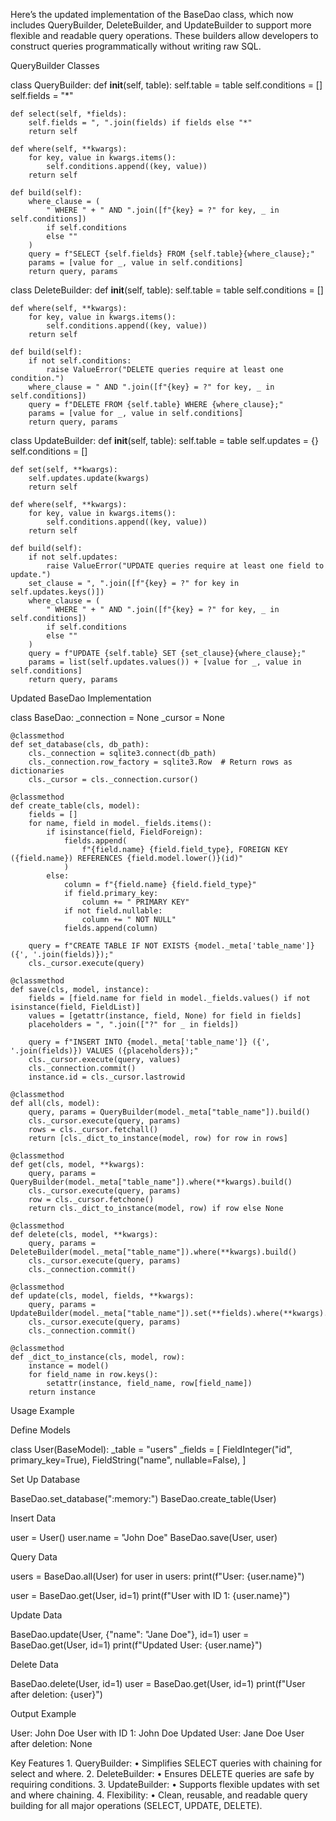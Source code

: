 Here’s the updated implementation of the BaseDao class, which now includes QueryBuilder, DeleteBuilder, and UpdateBuilder to support more flexible and readable query operations. These builders allow developers to construct queries programmatically without writing raw SQL.

QueryBuilder Classes

class QueryBuilder:
    def __init__(self, table):
        self.table = table
        self.conditions = []
        self.fields = "*"

    def select(self, *fields):
        self.fields = ", ".join(fields) if fields else "*"
        return self

    def where(self, **kwargs):
        for key, value in kwargs.items():
            self.conditions.append((key, value))
        return self

    def build(self):
        where_clause = (
            " WHERE " + " AND ".join([f"{key} = ?" for key, _ in self.conditions])
            if self.conditions
            else ""
        )
        query = f"SELECT {self.fields} FROM {self.table}{where_clause};"
        params = [value for _, value in self.conditions]
        return query, params


class DeleteBuilder:
    def __init__(self, table):
        self.table = table
        self.conditions = []

    def where(self, **kwargs):
        for key, value in kwargs.items():
            self.conditions.append((key, value))
        return self

    def build(self):
        if not self.conditions:
            raise ValueError("DELETE queries require at least one condition.")
        where_clause = " AND ".join([f"{key} = ?" for key, _ in self.conditions])
        query = f"DELETE FROM {self.table} WHERE {where_clause};"
        params = [value for _, value in self.conditions]
        return query, params


class UpdateBuilder:
    def __init__(self, table):
        self.table = table
        self.updates = {}
        self.conditions = []

    def set(self, **kwargs):
        self.updates.update(kwargs)
        return self

    def where(self, **kwargs):
        for key, value in kwargs.items():
            self.conditions.append((key, value))
        return self

    def build(self):
        if not self.updates:
            raise ValueError("UPDATE queries require at least one field to update.")
        set_clause = ", ".join([f"{key} = ?" for key in self.updates.keys()])
        where_clause = (
            " WHERE " + " AND ".join([f"{key} = ?" for key, _ in self.conditions])
            if self.conditions
            else ""
        )
        query = f"UPDATE {self.table} SET {set_clause}{where_clause};"
        params = list(self.updates.values()) + [value for _, value in self.conditions]
        return query, params

Updated BaseDao Implementation

class BaseDao:
    _connection = None
    _cursor = None

    @classmethod
    def set_database(cls, db_path):
        cls._connection = sqlite3.connect(db_path)
        cls._connection.row_factory = sqlite3.Row  # Return rows as dictionaries
        cls._cursor = cls._connection.cursor()

    @classmethod
    def create_table(cls, model):
        fields = []
        for name, field in model._fields.items():
            if isinstance(field, FieldForeign):
                fields.append(
                    f"{field.name} {field.field_type}, FOREIGN KEY ({field.name}) REFERENCES {field.model.lower()}(id)"
                )
            else:
                column = f"{field.name} {field.field_type}"
                if field.primary_key:
                    column += " PRIMARY KEY"
                if not field.nullable:
                    column += " NOT NULL"
                fields.append(column)

        query = f"CREATE TABLE IF NOT EXISTS {model._meta['table_name']} ({', '.join(fields)});"
        cls._cursor.execute(query)

    @classmethod
    def save(cls, model, instance):
        fields = [field.name for field in model._fields.values() if not isinstance(field, FieldList)]
        values = [getattr(instance, field, None) for field in fields]
        placeholders = ", ".join(["?" for _ in fields])

        query = f"INSERT INTO {model._meta['table_name']} ({', '.join(fields)}) VALUES ({placeholders});"
        cls._cursor.execute(query, values)
        cls._connection.commit()
        instance.id = cls._cursor.lastrowid

    @classmethod
    def all(cls, model):
        query, params = QueryBuilder(model._meta["table_name"]).build()
        cls._cursor.execute(query, params)
        rows = cls._cursor.fetchall()
        return [cls._dict_to_instance(model, row) for row in rows]

    @classmethod
    def get(cls, model, **kwargs):
        query, params = QueryBuilder(model._meta["table_name"]).where(**kwargs).build()
        cls._cursor.execute(query, params)
        row = cls._cursor.fetchone()
        return cls._dict_to_instance(model, row) if row else None

    @classmethod
    def delete(cls, model, **kwargs):
        query, params = DeleteBuilder(model._meta["table_name"]).where(**kwargs).build()
        cls._cursor.execute(query, params)
        cls._connection.commit()

    @classmethod
    def update(cls, model, fields, **kwargs):
        query, params = UpdateBuilder(model._meta["table_name"]).set(**fields).where(**kwargs).build()
        cls._cursor.execute(query, params)
        cls._connection.commit()

    @classmethod
    def _dict_to_instance(cls, model, row):
        instance = model()
        for field_name in row.keys():
            setattr(instance, field_name, row[field_name])
        return instance

Usage Example

Define Models

class User(BaseModel):
    _table = "users"
    _fields = [
        FieldInteger("id", primary_key=True),
        FieldString("name", nullable=False),
    ]

Set Up Database

BaseDao.set_database(":memory:")
BaseDao.create_table(User)

Insert Data

user = User()
user.name = "John Doe"
BaseDao.save(User, user)

Query Data

users = BaseDao.all(User)
for user in users:
    print(f"User: {user.name}")

user = BaseDao.get(User, id=1)
print(f"User with ID 1: {user.name}")

Update Data

BaseDao.update(User, {"name": "Jane Doe"}, id=1)
user = BaseDao.get(User, id=1)
print(f"Updated User: {user.name}")

Delete Data

BaseDao.delete(User, id=1)
user = BaseDao.get(User, id=1)
print(f"User after deletion: {user}")

Output Example

User: John Doe
User with ID 1: John Doe
Updated User: Jane Doe
User after deletion: None

Key Features
	1.	QueryBuilder:
	•	Simplifies SELECT queries with chaining for select and where.
	2.	DeleteBuilder:
	•	Ensures DELETE queries are safe by requiring conditions.
	3.	UpdateBuilder:
	•	Supports flexible updates with set and where chaining.
	4.	Flexibility:
	•	Clean, reusable, and readable query building for all major operations (SELECT, UPDATE, DELETE).
